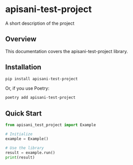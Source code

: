 # apisani-test-project

A short description of the project

## Overview

This documentation covers the apisani-test-project library.

## Installation

```bash
pip install apisani-test-project
```

Or, if you use Poetry:

```bash
poetry add apisani-test-project
```

## Quick Start

```python
from apisani_test_project import Example

# Initialize
example = Example()

# Use the library
result = example.run()
print(result)
```
